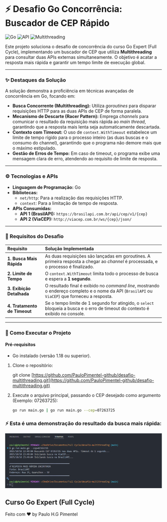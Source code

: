 # ⚡ Desafio Go Concorrência: Buscador de CEP Rápido

![Go](https://img.shields.io/badge/go-%2300ADD8.svg?style=for-the-badge&logo=go&logoColor=white)
![API](https://img.shields.io/badge/REST%20API-lightgrey?style=for-the-badge&logo=api)
![Multithreading](https://img.shields.io/badge/Concurrency-FF9900?style=for-the-badge&logo=go)

Este projeto soluciona o desafio de concorrência do curso Go Expert (Full Cycle), implementando um buscador de CEP que utiliza **Multithreading** para consultar duas APIs externas simultaneamente. O objetivo é acatar a resposta mais rápida e garantir um tempo limite de execução global.

---

### ✨ Destaques da Solução

A solução demonstra a proficiência em técnicas avançadas de concorrência em Go, focando em:

* **Busca Concorrente (Multithreading):** Utiliza *goroutines* para disparar requisições HTTP para as duas APIs de CEP de forma paralela.
* **Mecanismo de Descarte (Racer Pattern):** Emprega *channels* para comunicar o resultado da requisição mais rápida ao *main thread*, garantindo que a resposta mais lenta seja automaticamente descartada.
* **Contexto com Timeout:** O uso de `context.WithTimeout` estabelece um limite de tempo rígido para o processo inteiro (as duas buscas e o consumo do channel), garantindo que o programa não demore mais que o máximo estipulado.
* **Gestão de Erros de Tempo:** Em caso de timeout, o programa exibe uma mensagem clara de erro, atendendo ao requisito de limite de resposta.

---

### ⚙️ Tecnologias e APIs

* **Linguagem de Programação:** Go
* **Bibliotecas:**
    * `net/http`: Para a realização das requisições HTTP.
    * `context`: Para a limitação de tempo de resposta.
* **APIs Consumidas:**
    * **API 1 (BrasilAPI):** `https://brasilapi.com.br/api/cep/v1/{cep}`
    * **API 2 (ViaCEP):** `http://viacep.com.br/ws/{cep}/json/`

---

### 🎯 Requisitos do Desafio

| Requisito | Solução Implementada |
| :--- | :--- |
| **1. Busca Mais Rápida** | As duas requisições são lançadas em goroutines. A primeira resposta a chegar ao *channel* é processada, e o processo é finalizado. |
| **2. Limite de Tempo** | O `context.WithTimeout` limita todo o processo de busca e espera a **1 segundo**. |
| **3. Exibição Detalhada** | O resultado final é exibido no *command line*, mostrando o endereço completo e o nome da API (`BrasilAPI` ou `ViaCEP`) que forneceu a resposta. |
| **4. Tratamento de Timeout** | Se o tempo limite de 1 segundo for atingido, o `select` bloqueia a busca e o erro de timeout do contexto é exibido no console. |

---

### 🏁 Como Executar o Projeto

#### Pré-requisitos
* Go instalado (versão 1.18 ou superior).

1.  Clone o repositório:

    git clone [https://github.com/PauloPimentel-github/desafio-multithreading.git](https://github.com/PauloPimentel-github/desafio-multithreading.git)

2.  Execute o arquivo principal, passando o CEP desejado como argumento        (Exemplo: 07263725):
    ```bash
    go run main.go | go run main.go --cep=07263725
    ```

### ⚡ Esta é uma demonstração do resultado da busca mais rápida:

![Screenshot do Terminal](assets/log.png)

## Curso Go Expert (Full Cycle)
<p>Feito com ♥ by Paulo H.G Pimentel</p>
